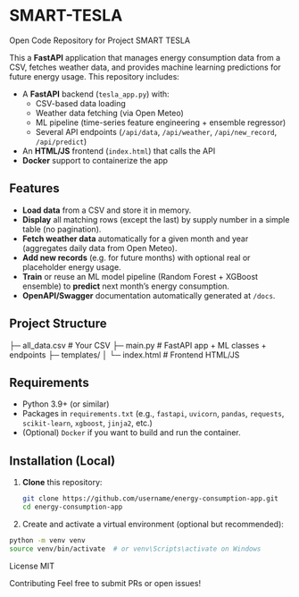 # SMART-TESLA
Open Code Repository for Project SMART TESLA

This a **FastAPI** application that manages energy consumption data from a CSV, fetches weather data, and provides machine learning predictions for future energy usage. This repository includes:

- A **FastAPI** backend (`tesla_app.py`) with:
  - CSV-based data loading
  - Weather data fetching (via Open Meteo)
  - ML pipeline (time-series feature engineering + ensemble regressor)
  - Several API endpoints (`/api/data`, `/api/weather`, `/api/new_record`, `/api/predict`)
- An **HTML/JS** frontend (`index.html`) that calls the API
- **Docker** support to containerize the app

## Features

- **Load data** from a CSV and store it in memory.
- **Display** all matching rows (except the last) by supply number in a simple table (no pagination).
- **Fetch weather data** automatically for a given month and year (aggregates daily data from Open Meteo).
- **Add new records** (e.g. for future months) with optional real or placeholder energy usage.
- **Train** or reuse an ML model pipeline (Random Forest + XGBoost ensemble) to **predict** next month’s energy consumption.
- **OpenAPI/Swagger** documentation automatically generated at `/docs`.

## Project Structure
├─ all_data.csv # Your CSV
├─ main.py # FastAPI app + ML classes + endpoints 
├─ templates/ 
│ └─ index.html # Frontend HTML/JS


## Requirements

- Python 3.9+ (or similar)
- Packages in `requirements.txt` (e.g., `fastapi`, `uvicorn`, `pandas`, `requests`, `scikit-learn`, `xgboost`, `jinja2`, etc.)
- (Optional) `Docker` if you want to build and run the container.

## Installation (Local)

1. **Clone** this repository:
   ```bash
   git clone https://github.com/username/energy-consumption-app.git
   cd energy-consumption-app
   ```

2. Create and activate a virtual environment (optional but recommended):
```bash
python -m venv venv
source venv/bin/activate  # or venv\Scripts\activate on Windows
```

License
MIT

Contributing
Feel free to submit PRs or open issues!
